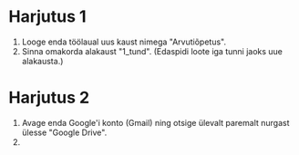 # Harjutus 1

1. Looge enda töölaual uus kaust nimega "Arvutiõpetus".
2. Sinna omakorda alakaust "1_tund". (Edaspidi loote iga tunni jaoks uue alakausta.) 


# Harjutus 2

1. Avage enda Google'i konto (Gmail) ning otsige ülevalt paremalt nurgast ülesse "Google Drive".
2. 
